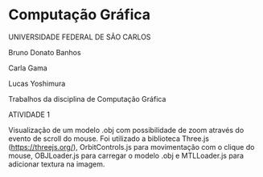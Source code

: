 # Computação Gráfica

  UNIVERSIDADE FEDERAL DE SÃO CARLOS
  
  Bruno Donato Banhos
  
  Carla Gama
  
  Lucas Yoshimura

Trabalhos da disciplina de Computação Gráfica

ATIVIDADE 1

  Visualização de um modelo .obj com possibilidade de zoom através do evento de scroll do mouse.
  Foi utilizado a biblioteca Three.js (https://threejs.org/), OrbitControls.js para movimentação com o clique do mouse, OBJLoader.js para carregar o modelo .obj e MTLLoader.js para adicionar textura na imagem. 
